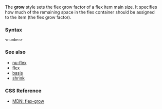 The **grow** style sets the flex grow factor of a flex item main size. It specifies how much of the remaining space in the flex container should be assigned to the item (the flex grow factor).

### Syntax

```
<number>
```

### See also

* [nu-flex](../elements/nu-flex.md)
* [flex](./flex.md)
* [basis](./basis.md)
* [shrink](./shrink.md)

### CSS Reference

* [MDN: flex-grow](!https://developer.mozilla.org/en-US/docs/Web/CSS/flex-grow)
